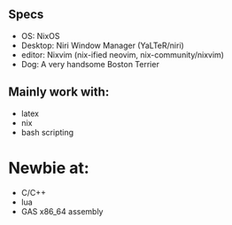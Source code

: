 ## Specs
- OS: NixOS
- Desktop: Niri Window Manager (YaLTeR/niri)
- editor: Nixvim (nix-ified neovim, nix-community/nixvim)
- Dog: A very handsome Boston Terrier

## Mainly work with:
- latex
- nix
- bash scripting

# Newbie at:
- C/C++
- lua
- GAS x86_64 assembly
